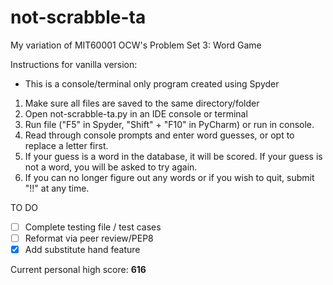 # not-scrabble-ta
My variation of MIT60001 OCW's Problem Set 3: Word Game

Instructions for vanilla version:

- This is a console/terminal only program created using Spyder
1. Make sure all files are saved to the same directory/folder
2. Open not-scrabble-ta.py in an IDE console or terminal
3. Run file ("F5" in Spyder, "Shift" + "F10" in PyCharm) or run in console.
4. Read through console prompts and enter word guesses, or opt to replace a letter first.
5. If your guess is a word in the database, it will be scored. If your guess is not a word, you will be asked to try again.
6. If you can no longer figure out any words or if you wish to quit, submit "!!" at any time.

TO DO

- [ ] Complete testing file / test cases
- [ ] Reformat via peer review/PEP8
- [X] Add substitute hand feature

Current personal high score: <b>616</b>
